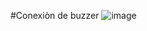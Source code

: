 #Conexiòn de buzzer 
![image](https://user-images.githubusercontent.com/114689978/224568304-53b36e5f-72c6-4d08-9970-58ed4c731fbb.png)

